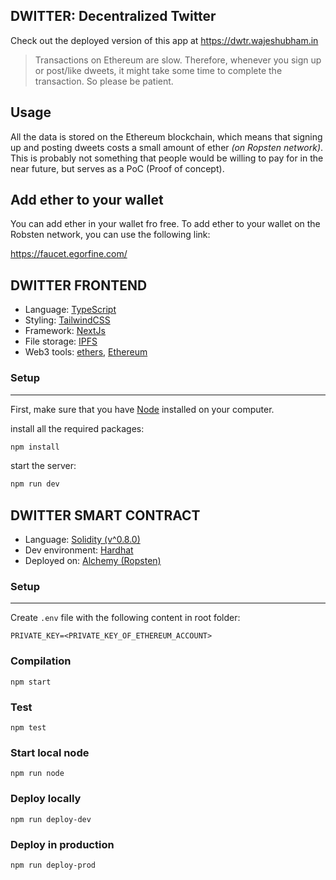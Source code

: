 ## DWITTER: Decentralized Twitter

Check out the deployed version of this app at https://dwtr.wajeshubham.in

> Transactions on Ethereum are slow. Therefore, whenever you sign up or post/like dweets, it might take some time to complete the transaction. So please be patient.

## Usage

All the data is stored on the Ethereum blockchain, which means that signing up and posting dweets costs a small amount of ether _(on Ropsten network)_. This is probably not something that people would be willing to pay for in the near future, but serves as a PoC (Proof of concept).

## Add ether to your wallet

You can add ether in your wallet fro free. To add ether to your wallet on the Robsten network, you can use the following link:

https://faucet.egorfine.com/

## DWITTER FRONTEND

- Language: [TypeScript](https://www.typescriptlang.org/)
- Styling: [TailwindCSS](https://tailwindcss.com/)
- Framework: [NextJs](https://nextjs.org/)
- File storage: [IPFS](https://ipfs.io/)
- Web3 tools: [ethers](https://www.npmjs.com/package/ethers), [Ethereum](https://ethereum.org/en/)

### Setup

---

First, make sure that you have [Node](https://nodejs.org/en/) installed on your computer.

install all the required packages:

```bash
npm install
```

start the server:

```bash
npm run dev
```

## DWITTER SMART CONTRACT

- Language: [Solidity (v^0.8.0)](https://docs.soliditylang.org/en/v0.8.13/)
- Dev environment: [Hardhat](https://hardhat.org/getting-started/)
- Deployed on: [Alchemy (Ropsten)](https://alchemy.com/)

### Setup

---

Create `.env` file with the following content in root folder:

```
PRIVATE_KEY=<PRIVATE_KEY_OF_ETHEREUM_ACCOUNT>
```

### Compilation

```shell
npm start
```

### Test

```shell
npm test
```

### Start local node

```shell
npm run node
```

### Deploy locally

```shell
npm run deploy-dev
```

### Deploy in production

```shell
npm run deploy-prod
```
